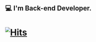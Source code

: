 ## 💻 I'm Back-end Developer. 

# [![Hits](https://hits.seeyoufarm.com/api/count/incr/badge.svg?url=https%3A%2F%2Fgithub.com%2FTeMlN%2FTeMlN%2Fblob%2Fmain%2FREADME.md&count_bg=%236EFF00&title_bg=%23000000&icon=go.svg&icon_color=%233C76AC&title=hits&edge_flat=false)](https://hits.seeyoufarm.com)
